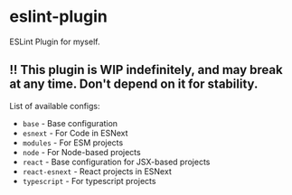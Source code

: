 # eslint-plugin
ESLint Plugin for myself.

## !! This plugin is WIP indefinitely, and may break at any time. Don't depend on it for stability.

List of available configs:
- `base` - Base configuration
- `esnext` - For Code in ESNext
- `modules` - For ESM projects
- `node` - For Node-based projects
- `react` - Base configuration for JSX-based projects
- `react-esnext` - React projects in ESNext
- `typescript` - For typescript projects